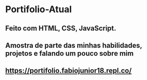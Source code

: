 # Portifolio-Atual

## Feito com HTML, CSS, JavaScript.

## Amostra de parte das minhas habilidades, projetos e falando um pouco sobre mim


## https://portifolio.fabiojunior18.repl.co/
